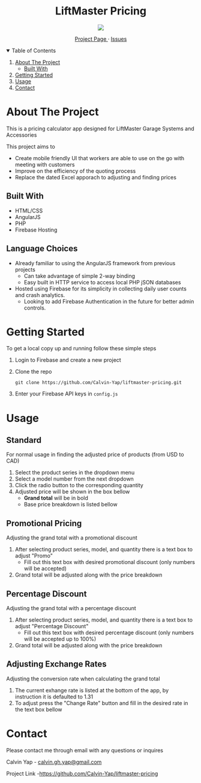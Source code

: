 <h1 align="center" style="border-bottom:none">LiftMaster Pricing</h1>

<p align="center">
  <img  src="https://liftmaster-3d0d7.web.app/Title.png">
    
</p>
<p align="center">
<a href="https://liftmaster-3d0d7.web.app/" target="blank">Project Page </a> ·
<a href="https://github.com/Calvin-Yap/liftmaster-pricing/issues" target="blank">Issues</a>
</p>

<details open>
<summary>Table of Contents</summary>

1. [About The Project](#about-the-project)
    - [Built With](#built-with)
1. [Getting Started](#getting-started)
1. [Usage](#usage)
1. [Contact](#contact)

</details>

# About The Project

This is a pricing calculator app designed for LiftMaster Garage Systems and Accessories

This project aims to

- Create mobile friendly UI that workers are able to use on the go with meeting with customers
- Improve on the efficiency of the quoting process
- Replace the dated Excel apporach to adjusting and finding prices


## Built With

- HTML/CSS
- AngularJS
- PHP
- Firebase Hosting

## Language Choices

- Already familiar to using the AngularJS framework from previous projects
    - Can take advantage of simple 2-way binding
    - Easy built in HTTP service to access local PHP jSON databases
- Hosted using Firebase for its simplicity in collecting daily user counts and crash analytics.
    - Looking to add Firebase Authentication in the future for better admin controls.

# Getting Started

To get a local copy up and running follow these simple steps

1. Login to Firebase and create a new project
1. Clone the repo

    ```text
    git clone https://github.com/Calvin-Yap/liftmaster-pricing.git
    ```

1. Enter your Firebase API keys in `config.js`

# Usage

## Standard

For normal usage in finding the adjusted price of products (from USD to CAD)

1. Select the product series in the dropdown menu
1. Select a model number from the next dropdown
1. Click the radio button to the corresponding quantity
1. Adjusted price will be shown in the box bellow
    - **Grand total** will be in bold
    - Base price breakdown is listed bellow 

## Promotional Pricing

Adjusting the grand total with a promotional discount

1. After selecting product series, model, and quantity there is a text box to adjust "Promo"
    - Fill out this text box with desired promotional discount (only numbers will be accepted)
1. Grand total will be adjusted along with the price breakdown

## Percentage Discount

Adjusting the grand total with a percentage discount

1. After selecting product series, model, and quantity there is a text box to adjust "Percentage Discount"
    - Fill out this text box with desired percentage discount (only numbers will be accepted up to 100%)
1. Grand total will be adjusted along with the price breakdown

## Adjusting Exchange Rates

Adjusting the conversion rate when calculating the grand total

1. The current exhange rate is listed at the bottom of the app, by instruction it is defaulted to 1.31
1. To adjust press the "Change Rate" button and fill in the desired rate in the text box bellow

# Contact

Please contact me through email with any questions or inquires

Calvin Yap - calvin.gh.yap@gmail.com

Project Link -https://github.com/Calvin-Yap/liftmaster-pricing
